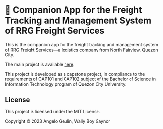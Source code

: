 # 📱 Companion App for the Freight Tracking and Management System of RRG Freight Services

This is the companion app for the freight tracking and management system of
RRG Freight Services—a logistics company from North Fairview, Quezon City.

The main project is available [here](https://github.com/arvl130/rrg-freight-services-web).

This project is developed as a capstone project, in compliance to the requirements
of CAP101 and CAP102 subject of the Bachelor of Science in Information Technology
program of Quezon City University.

## License

This project is licensed under the MIT License.

Copyright © 2023 Angelo Geulin, Wally Boy Gaynor
